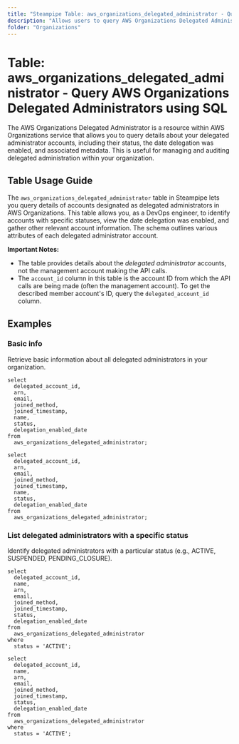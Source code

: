 ```yaml
---
title: "Steampipe Table: aws_organizations_delegated_administrator - Query AWS Organizations Delegated Administrators using SQL"
description: "Allows users to query AWS Organizations Delegated Administrators and provides information about each account delegated administrative privileges within an AWS Organization."
folder: "Organizations"
---
```


# Table: aws_organizations_delegated_administrator - Query AWS Organizations Delegated Administrators using SQL

The AWS Organizations Delegated Administrator is a resource within AWS Organizations service that allows you to query details about your delegated administrator accounts, including their status, the date delegation was enabled, and associated metadata. This is useful for managing and auditing delegated administration within your organization.

## Table Usage Guide

The `aws_organizations_delegated_administrator` table in Steampipe lets you query details of accounts designated as delegated administrators in AWS Organizations. This table allows you, as a DevOps engineer, to identify accounts with specific statuses, view the date delegation was enabled, and gather other relevant account information. The schema outlines various attributes of each delegated administrator account.

**Important Notes:**
- The table provides details about the *delegated administrator* accounts, not the management account making the API calls.
- The `account_id` column in this table is the account ID from which the API calls are being made (often the management account). To get the described member account's ID, query the `delegated_account_id` column.

## Examples

### Basic info
Retrieve basic information about all delegated administrators in your organization.

```sql+postgres
select
  delegated_account_id,
  arn,
  email,
  joined_method,
  joined_timestamp,
  name,
  status,
  delegation_enabled_date
from
  aws_organizations_delegated_administrator;
```

```sql+sqlite
select
  delegated_account_id,
  arn,
  email,
  joined_method,
  joined_timestamp,
  name,
  status,
  delegation_enabled_date
from
  aws_organizations_delegated_administrator;
```

### List delegated administrators with a specific status
Identify delegated administrators with a particular status (e.g., ACTIVE, SUSPENDED, PENDING_CLOSURE).

```sql+postgres
select
  delegated_account_id,
  name,
  arn,
  email,
  joined_method,
  joined_timestamp,
  status,
  delegation_enabled_date
from
  aws_organizations_delegated_administrator
where
  status = 'ACTIVE';
```

```sql+sqlite
select
  delegated_account_id,
  name,
  arn,
  email,
  joined_method,
  joined_timestamp,
  status,
  delegation_enabled_date
from
  aws_organizations_delegated_administrator
where
  status = 'ACTIVE';
```